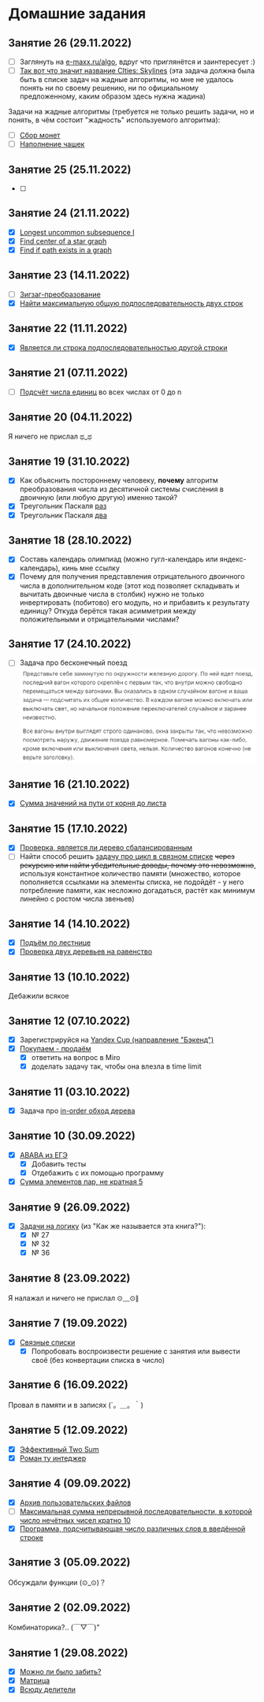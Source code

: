 # Домашние задания
## Занятие 26 (29.11.2022)
- [ ] Заглянуть на [e-maxx.ru/algo](https://e-maxx.ru/algo/), вдруг что приглянётся и заинтересует :)
- [ ] [Так вот что значит название CIties: Skylines](https://leetcode.com/problems/max-increase-to-keep-city-skyline/description/) (эта задача должна была быть в списке задач на жадные алгоритмы, но мне не удалось понять ни по своему решению, ни по официальному предложенному, каким образом здесь нужна жадина)

Задачи на жадные алгоритмы (требуется не только решить задачи, но и понять, в чём состоит "жадность" используемого алгоритма):
- [ ] [Сбор монет](https://leetcode.com/problems/maximum-number-of-coins-you-can-get/)
- [ ] [Наполнение чашек](https://leetcode.com/problems/minimum-amount-of-time-to-fill-cups/description/)
## Занятие 25 (25.11.2022)
- [ ] 
## Занятие 24 (21.11.2022)
- [x] [Longest uncommon subsequence I](https://leetcode.com/problems/longest-uncommon-subsequence-i/)
- [x] [Find center of a star graph](https://leetcode.com/problems/find-center-of-star-graph/)
- [x] [Find if path exists in a graph](https://leetcode.com/problems/find-if-path-exists-in-graph/)
## Занятие 23 (14.11.2022)
- [ ] [Зигзаг-преобразование](https://leetcode.com/problems/zigzag-conversion/) 
- [x] [Найти максимальную общую подпоследовательность двух строк](https://leetcode.com/problems/longest-common-subsequence/)
## Занятие 22 (11.11.2022)
- [x] [Является ли строка подпоследовательностью другой строки](https://leetcode.com/problems/is-subsequence/)
## Занятие 21 (07.11.2022)
- [ ] [Подсчёт числа единиц](https://leetcode.com/problems/counting-bits/) во всех числах от 0 до n
## Занятие 20 (04.11.2022)
Я ничего не прислал ಥ_ಥ
## Занятие 19 (31.10.2022)
- [x] Как объяснить постороннему человеку, **почему** алгоритм преобразования числа из десятичной системы счисления в двоичную (или любую другую) именно такой?
- [x] Треугольник Паскаля [раз](https://leetcode.com/problems/pascals-triangle/) 
- [x] Треугольник Паскаля [два](https://leetcode.com/problems/pascals-triangle-ii/)

## Занятие 18 (28.10.2022)
- [x] Составь календарь олимпиад (можно гугл-календарь или яндекс-календарь), кинь мне ссылку
- [x] Почему для получения представления отрицательного двоичного числа в дополнительном коде (этот код позволяет складывать и вычитать двоичные числа в столбик) нужно не только инвертировать (побитово) его модуль, но и прибавить к результату единицу? Откуда берётся такая асимметрия между положительными и отрицательными числами?
## Занятие 17 (24.10.2022)
- [ ] Задача про бесконечный поезд
![Здесь должен быть скрин задачи](images/train.png)
## Занятие 16 (21.10.2022)
- [x] [Сумма значений на пути от корня до листа](https://leetcode.com/problems/path-sum/)
## Занятие 15 (17.10.2022)
- [x] [Проверка, является ли дерево сбалансированным](https://leetcode.com/problems/balanced-binary-tree/)
- [ ] Найти способ решить [задачу про цикл в связном списке](https://leetcode.com/problems/linked-list-cycle/) ~~через рекурсию или найти убедительные доводы, почему это невозможно~~, используя константное количество памяти (множество, которое пополняется ссылками на элементы списка, не подойдёт - у него потребление памяти, как несложно догадаться, растёт как минимум линейно с ростом числа звеньев)
## Занятие 14 (14.10.2022)
- [x] [Подъём по лестнице ](https://leetcode.com/problems/climbing-stairs/)
- [x] [Проверка двух деревьев на равенство](https://leetcode.com/problems/same-tree/)
## Занятие 13 (10.10.2022)
Дебажили всякое
## Занятие 12 (07.10.2022)
- [x] Зарегистрируйся на [Yandex Cup (направление "Бэкенд")](https://yandex.ru/cup/backend/)
- [x] [Покупаем - продаём](https://leetcode.com/problems/best-time-to-buy-and-sell-stock/) 
  - [x] ответить на вопрос в Miro
  - [x] доделать задачу так, чтобы она влезла в time limit
## Занятие 11 (03.10.2022)
- [x] Задача про [in-order обход дерева](https://leetcode.com/problems/binary-tree-inorder-traversal/)
## Занятие 10 (30.09.2022)
- [x] [ABABA из ЕГЭ](https://inf-ege.sdamgia.ru/problem?id=27694)
  - [x] Добавить тесты
  - [x] Отдебажить с их помощью программу
- [x] [Сумма элементов пар, не кратная 5](https://inf-ege.sdamgia.ru/problem?id=27890)
## Занятие 9 (26.09.2022)
- [x] [Задачи на логику](lessons/week_05/homework_09_10.md) (из "Как же называется эта книга?"):
  - [x] № 27
  - [x] № 32
  - [x] № 36
## Занятие 8 (23.09.2022)
Я налажал и ничего не прислал ⊙﹏⊙∥
## Занятие 7 (19.09.2022)
- [x] [Связные списки](https://leetcode.com/problems/add-two-numbers/)
    - [x] Попробовать воспроизвести решение с занятия или вывести своё (без конвертации списка в число)
## Занятие 6 (16.09.2022)
Провал в памяти и в записях (´。＿。｀)
## Занятие 5 (12.09.2022)
- [x] [Эффективный Two Sum](https://leetcode.com/problems/two-sum/)
- [x] [Роман ту интеджер](https://leetcode.com/problems/roman-to-integer/)
## Занятие 4 (09.09.2022)
- [x] [Архив пользовательских файлов](https://inf-ege.sdamgia.ru/problem?id=27886)
- [ ] [Максимальная сумма непрерывной последовательности, в которой число нечётных чисел кратно 10](https://inf-ege.sdamgia.ru/problem?id=39256)
- [x] [Программа, подсчитывающая число различных слов в введённой строке](lessons/week_02/homework_04.md)
## Занятие 3 (05.09.2022)
Обсуждали функции (⊙_⊙)？
## Занятие 2 (02.09.2022)
Комбинаторика?.. (￣▽￣)"
## Занятие 1 (29.08.2022)
- [x] [Можно ли было забить?](lessons/week_01/homework_01.md)
- [x] [Матрица](lessons/week_01/homework_01.md)
- [x] [Всюду делители](lessons/week_01/homework_01.md)